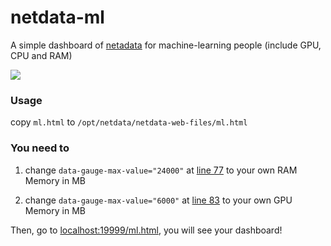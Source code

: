 # netdata-ml
A simple dashboard of [netadata](https://github.com/netdata/netdata) for machine-learning people (include GPU, CPU and RAM)

![](https://yyrcd-1256568788.cos.na-siliconvalley.myqcloud.com/yyrcd/2019-08-13-162714.png)

### Usage
copy `ml.html` to `/opt/netdata/netdata-web-files/ml.html`  

### You need to 
1. change `data-gauge-max-value="24000"` at [line 77](https://github.com/yueyericardo/netdata-ml/blob/master/ml.html#L77) to your own RAM Memory in MB

2. change `data-gauge-max-value="6000"` at [line 83](https://github.com/yueyericardo/netdata-ml/blob/master/ml.html#L83) to your own GPU Memory in MB

Then, go to [localhost:19999/ml.html](http://localhost:19999/ml.html), you will see your dashboard!
